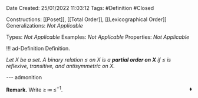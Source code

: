 <br />
<br />

Date Created: 25/01/2022 11:03:12
Tags: #Definition #Closed 

Constructions: [[Poset]], [[Total Order]], [[Lexicographical Order]]
Generalizations: _Not Applicable_

Types: _Not Applicable_
Examples: _Not Applicable_
Properties: _Not Applicable_

!!! ad-Definition Definition.

_Let $X$ be a set. A binary relation $\leq$ on $X$ is a **partial order on $X$** if $\leq$ is reflexive, transitive, and antisymmetric on $X$._

--- admonition

**Remark.** Write $\geq\,\coloneqq\,\leq^{-1}$.<span style="float:right;">$\blacklozenge$</span>
